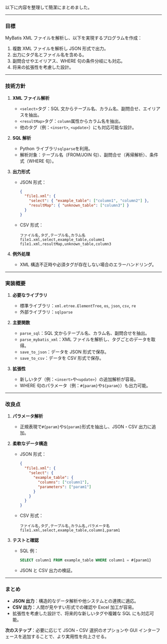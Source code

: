 以下に内容を整理して簡潔にまとめました。

---

### **目標**

MyBatis XML ファイルを解析し、以下を実現するプログラムを作成：

1. 複数 XML ファイルを解析し JSON 形式で出力。
2. 出力にタグ名とファイル名を含める。
3. 副問合せやエイリアス、WHERE 句の条件分岐にも対応。
4. 将来の拡張性を考慮した設計。

---

### **技術方針**

1. **XML ファイル解析**

   - `<select>`タグ：SQL 文からテーブル名、カラム名、副問合せ、エイリアスを抽出。
   - `<resultMap>`タグ：`column`属性からカラム名を抽出。
   - 他のタグ（例：`<insert>`, `<update>`）にも対応可能な設計。

2. **SQL 解析**

   - Python ライブラリ`sqlparse`を利用。
   - 解析対象：テーブル名（FROM/JOIN 句）、副問合せ（再帰解析）、条件式（WHERE 句）。

3. **出力形式**

   - JSON 形式：
     ```json
     {
       "file1.xml": {
         "select": { "example_table": ["column1", "column2"] },
         "resultMap": { "unknown_table": ["column3"] }
       }
     }
     ```
   - CSV 形式：
     ```
     ファイル名,タグ,テーブル名,カラム名
     file1.xml,select,example_table,column1
     file1.xml,resultMap,unknown_table,column3
     ```

4. **例外処理**
   - XML 構造不正時や必須タグが存在しない場合のエラーハンドリング。

---

### **実装概要**

1. **必要なライブラリ**

   - 標準ライブラリ：`xml.etree.ElementTree`, `os`, `json`, `csv`, `re`
   - 外部ライブラリ：`sqlparse`

2. **主要関数**

   - `parse_sql`：SQL 文からテーブル名、カラム名、副問合せを抽出。
   - `parse_mybatis_xml`：XML ファイルを解析し、タグごとのデータを取得。
   - `save_to_json`：データを JSON 形式で保存。
   - `save_to_csv`：データを CSV 形式で保存。

3. **拡張性**
   - 新しいタグ（例：`<insert>`や`<update>`）の追加解析が容易。
   - WHERE 句のパラメータ（例：`#{param}`や`${param}`）も出力可能。

---

### **改良点**

1. **パラメータ解析**

   - 正規表現で`#{param}`や`${param}`形式を抽出し、JSON・CSV 出力に追加。

2. **柔軟なデータ構造**

   - JSON 形式：
     ```json
     {
       "file1.xml": {
         "select": {
           "example_table": {
             "columns": ["column1"],
             "parameters": ["param1"]
           }
         }
       }
     }
     ```
   - CSV 形式：
     ```
     ファイル名,タグ,テーブル名,カラム名,パラメータ名
     file1.xml,select,example_table,column1,param1
     ```

3. **テストと確認**
   - SQL 例：
     ```sql
     SELECT column1 FROM example_table WHERE column1 = #{param1}
     ```
   - JSON と CSV 出力の検証。

---

### **まとめ**

- **JSON 出力**：構造的なデータ解析や他システムとの連携に適応。
- **CSV 出力**：人間が見やすい形式での確認や Excel 加工が容易。
- 拡張性を考慮した設計で、将来的な新しいタグや複雑な SQL にも対応可能。

**次のステップ**：必要に応じて JSON・CSV 選択のオプションや GUI インターフェースを追加することで、より実用性を向上させる。
